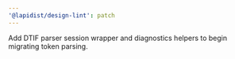 ```yaml
---
'@lapidist/design-lint': patch
---
```


Add DTIF parser session wrapper and diagnostics helpers to begin migrating token parsing.
